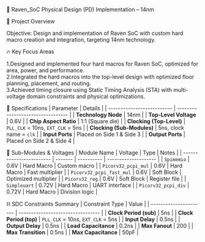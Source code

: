 
🚀 Raven_SoC Physical Design (PD) Implementation – 14nm

📌 Project Overview

Objective:
Design and implementation of Raven SoC with custom hard macro creation and integration, targeting 14nm technology.

🔥 Key Focus Areas

1.Designed and implemented four hard macros for Raven SoC, optimized for area, power, and performance.  
2.Integrated the hard macros into the top-level design with optimized floor planning, placement, and routing.  
3.Achieved timing closure using Static Timing Analysis (STA) with multi-voltage domain constraints and physical optimizations.


🧪 Specifications
| Parameter                  | Details                           |
| -------------------------- | --------------------------------- |
| **Technology Node**        | 14nm                              |
| **Top-Level Voltage**      | 0.6V                              |
| **Chip Aspect Ratio**      | 1:1 (Square die)                  |
| **Clocking (Top-Level)**   | `PLL_CLK` = 10ns, `EXT_CLK` = 5ns |
| **Clocking (Sub-Modules)** | 5ns, clock name = `clk`           |
| **Input Ports**            | Placed on Side 1 & Side 3         |
| **Output Ports**           | Placed on Side 2 & Side 4         |


🧩 Sub-Modules & Voltages
| Module Name              | Voltage | Type       | Notes                |
| ------------------------ | ------- | ---------- | -------------------- |
| `Spimemio`               | 0.6V    | Hard Macro | Custom macro         |
| `Picorv32_pcpi_mul`      | 0.6V    | Hard Macro | Fast multiplier      |
| `Picorv32_pcpi_fast_mul` | 0.6V    | Soft Block | Optimized multiplier |
| `Picorv32_reg`           | 0.6V    | Soft Block | Register file        |
| `Simpleuart`             | 0.72V   | Hard Macro | UART interface       |
| `Picorv32_pcpi_div`      | 0.72V   | Hard Macro | Division logic       |


⛓️ SDC Constraints Summary
| Constraint Type        | Value                             |
| ---------------------- | --------------------------------- |
| **Clock Period (sub)** | 5ns                               |
| **Clock Period (top)** | `PLL_CLK` = 10ns, `EXT_CLK` = 5ns |
| **Input Delay**        | 0.5ns                             |
| **Output Delay**       | 0.5ns                             |
| **Load Capacitance**   | 0.2ns                             |
| **Max Fanout**         | 200                               |
| **Max Transition**     | 0.5ns                             |
| **Max Capacitance**    | 50pF                              |


